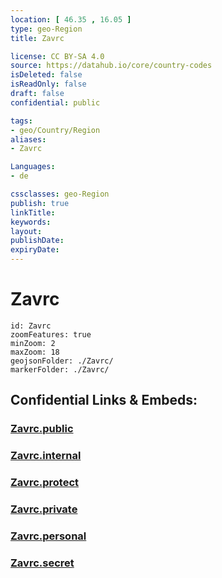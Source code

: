 ```yaml
---
location: [ 46.35 , 16.05 ] 
type: geo-Region
title: Zavrc

license: CC BY-SA 4.0
source: https://datahub.io/core/country-codes
isDeleted: false
isReadOnly: false
draft: false
confidential: public

tags:
- geo/Country/Region
aliases:
- Zavrc

Languages:
- de

cssclasses: geo-Region
publish: true
linkTitle: 
keywords: 
layout: 
publishDate: 
expiryDate: 
---
```


# Zavrc

```leaflet
id: Zavrc
zoomFeatures: true 
minZoom: 2 
maxZoom: 18
geojsonFolder: ./Zavrc/
markerFolder: ./Zavrc/
```


## Confidential Links & Embeds: 

### [Zavrc.public](/_public/\Earth\Continent\Europe\Europe~Central\Slovenia\Regions~Slovenia\Podravska\counties~PodravskaZavrc.public.md) 

### [Zavrc.internal](/_internal/\Earth\Continent\Europe\Europe~Central\Slovenia\Regions~Slovenia\Podravska\counties~PodravskaZavrc.internal.md) 

### [Zavrc.protect](/_protect/\Earth\Continent\Europe\Europe~Central\Slovenia\Regions~Slovenia\Podravska\counties~PodravskaZavrc.protect.md) 

### [Zavrc.private](/_private/\Earth\Continent\Europe\Europe~Central\Slovenia\Regions~Slovenia\Podravska\counties~PodravskaZavrc.private.md) 

### [Zavrc.personal](/_personal/\Earth\Continent\Europe\Europe~Central\Slovenia\Regions~Slovenia\Podravska\counties~PodravskaZavrc.personal.md) 

### [Zavrc.secret](/_secret/\Earth\Continent\Europe\Europe~Central\Slovenia\Regions~Slovenia\Podravska\counties~PodravskaZavrc.secret.md)

